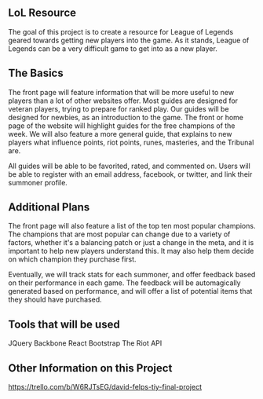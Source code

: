 ## LoL Resource

The goal of this project is to create a resource for League of Legends geared towards getting new players into the game. As it stands, League of Legends can be a very difficult game to get into as a new player.

## The Basics

The front page will feature information that will be more useful to new players than a lot of other websites offer. Most guides are designed for veteran players, trying to prepare for ranked play. Our guides will be designed for newbies, as an introduction to the game. The front or home page of the website will highlight guides for the free champions of the week. We will also feature a more general guide, that explains to new players what influence points, riot points, runes, masteries, and the Tribunal are.

All guides will be able to be favorited, rated, and commented on. Users will be able to register with an email address, facebook, or twitter, and link their summoner profile.

## Additional Plans

The front page will also feature a list of the top ten most popular champions. The champions that are most popular can change due to a variety of factors, whether it's a balancing patch or just a change in the meta, and it is important to help new players understand this. It may also help them decide on which champion they purchase first.

Eventually, we will track stats for each summoner, and offer feedback based on their performance in each game. The feedback will be automagically generated based on performance, and will offer a list of potential items that they should have purchased.

## Tools that will be used

 JQuery
 Backbone
 React
 Bootstrap
 The Riot API
 
## Other Information on this Project

https://trello.com/b/W6RJTsEG/david-felps-tiy-final-project
